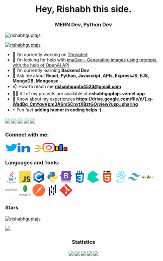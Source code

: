 <h1 align="center">Hey, Rishabh this side.</h1>
<h3 align="center">MERN Dev, Python Dev</h3>
<p align="left"> <img src="https://komarev.com/ghpvc/?username=rishabhguptajs&label=Profile%20views&color=0e75b6&style=flat" alt="rishabhguptajs" /> </p>

<p align="left"> <a href="https://github.com/ryo-ma/github-profile-trophy"><img src="https://github-profile-trophy.vercel.app/?username=rishabhguptajs&theme=darkhub" alt="rishabhguptajs" /></a> </p>

- 🔭 I’m currently working on [Threaded](https://github.com/rishabhguptajs/threaded-web)
- 🤝 I’m looking for help with [imaGen - Generating images using prompts, with the help of OpenAI API](https://github.com/rishabhguptajs/imageGen)
- 🌱 I’m currently learning **Backend Dev**
- 💬 Ask me about **React, Python, Javascript, APIs, ExpressJS, EJS, MongoDB, Mongoose**
- 📫 How to reach me **rishabhgupta4523@gmail.com**
- 👨‍💻 All of my projects are available at **rishabhguptajs.vercel.app**
- 📄 Know about my experiences **https://drive.google.com/file/d/1_q-WadBq_CmYqvVpm3A6mSCnvtXBztGO/view?usp=sharing**
- ⚡ Fun fact **adding humor in coding helps :)**

<div> <a href="https://twitter.com/rishabhguptajs" target="_blank"><img src="https://img.shields.io/badge/Twitter-1DA1F2?style=for-the-badge&logo=twitter&logoColor=white" target="_blank"></a>
<a href="https://www.linkedin.com/in/rishabhguptajs" target="_blank"><img src="https://img.shields.io/badge/LinkedIn-0077B5?style=for-the-badge&logo=linkedin&logoColor=white" target="_blank"></a>
<a href="https://github.com/rishabhguptajs" target="_blank"><img src="https://img.shields.io/badge/GitHub-100000?style=for-the-badge&logo=github&logoColor=white" target="_blank"></a>
<a href="https://instagram.com/rishabhgupta.js" target="_blank"><img src="https://img.shields.io/badge/Instagram-E4405F?style=for-the-badge&logo=instagram&logoColor=white" target="_blank"></a>
<a href = "mailto:rishabhgupta4523@gmail.com"><img src="https://img.shields.io/badge/-Gmail-%23333?style=for-the-badge&logo=gmail&logoColor=white" target="_blank"></a>
</div><h3 align="left">Connect with me:</h3>
<p align="left">
<a href="https://twitter.com/rishabhguptajs" target="blank"><img align="center" src="https://raw.githubusercontent.com/teamedwardforever/Readme-Generator/71f25dd8b98329b168142a6b782a107b75eab178/svg/Social/twitter.svg" alt="rishabhguptajs" height="30" width="40" /></a><a href="https://linkedin.com/in/rishabhguptajs" target="blank"><img align="center" src="https://raw.githubusercontent.com/teamedwardforever/Readme-Generator/71f25dd8b98329b168142a6b782a107b75eab178/svg/Social/linked-in-alt.svg" alt="rishabhguptajs" height="30" width="40" /></a><a href="https://www.leetcode.com/rishabhguptajs" target="blank"><img align="center" src="https://raw.githubusercontent.com/teamedwardforever/Readme-Generator/71f25dd8b98329b168142a6b782a107b75eab178/svg/Social/leet-code.svg" alt="rishabhguptajs" height="30" width="40" /></a><a href="https://instagram.com/rishabhgupta.js" target="blank"><img align="center" src="https://raw.githubusercontent.com/teamedwardforever/Readme-Generator/71f25dd8b98329b168142a6b782a107b75eab178/svg/Social/instagram.svg" alt="rishabhgupta.js" height="30" width="40" /></a><a href="https://codeforces.com/profile/rishabhguptajs" target="blank"><img align="center" src="https://raw.githubusercontent.com/teamedwardforever/Readme-Generator/71f25dd8b98329b168142a6b782a107b75eab178/svg/Social/codeforces.svg" alt="rishabhguptajs" height="30" width="40" /></a></p>

<h3 align="left">Languages and Tools:</h3>
<p align="left">
<img src="https://raw.githubusercontent.com/teamedwardforever/Readme-Generator/71f25dd8b98329b168142a6b782a107b75eab178/svg/Skills/Languages/java-original.svg" alt="Java" width="40" height="40"/>
<img src="https://raw.githubusercontent.com/teamedwardforever/Readme-Generator/71f25dd8b98329b168142a6b782a107b75eab178/svg/Skills/Languages/javascript-original.svg" alt="Javascript" width="40" height="40"/>
<img src="https://raw.githubusercontent.com/teamedwardforever/Readme-Generator/71f25dd8b98329b168142a6b782a107b75eab178/svg/Skills/Languages/c-original.svg" alt="C" width="40" height="40"/>
<img src="https://raw.githubusercontent.com/teamedwardforever/Readme-Generator/71f25dd8b98329b168142a6b782a107b75eab178/svg/Skills/Languages/python-original.svg" alt="Python" width="40" height="40"/>
<img src="https://raw.githubusercontent.com/teamedwardforever/Readme-Generator/71f25dd8b98329b168142a6b782a107b75eab178/svg/Skills/Frontend/bootstrap-plain-wordmark.svg" alt="Bootstrap" width="40" height="40"/>
<img src="https://raw.githubusercontent.com/teamedwardforever/Readme-Generator/71f25dd8b98329b168142a6b782a107b75eab178/svg/Skills/Frontend/css3-original-wordmark.svg" alt="Css" width="40" height="40"/>
<img src="https://raw.githubusercontent.com/teamedwardforever/Readme-Generator/71f25dd8b98329b168142a6b782a107b75eab178/svg/Skills/Frontend/bulma.svg" alt="Bulma" width="40" height="40"/>
<img src="https://raw.githubusercontent.com/teamedwardforever/Readme-Generator/71f25dd8b98329b168142a6b782a107b75eab178/svg/Skills/Frontend/html5-original-wordmark.svg" alt="HTML" width="40" height="40"/>
<img src="https://raw.githubusercontent.com/teamedwardforever/Readme-Generator/71f25dd8b98329b168142a6b782a107b75eab178/svg/Skills/Frontend/react-original-wordmark.svg" alt="React" width="40" height="40"/>
<img src="https://raw.githubusercontent.com/teamedwardforever/Readme-Generator/71f25dd8b98329b168142a6b782a107b75eab178/svg/Skills/Frontend/tailwindcss-icon.svg" alt="Tailwindcss" width="40" height="40"/>
<img src="https://raw.githubusercontent.com/teamedwardforever/Readme-Generator/71f25dd8b98329b168142a6b782a107b75eab178/svg/Skills/Backend/nodejs-original-wordmark.svg" alt="NodeJs" width="40" height="40"/>
<img src="https://raw.githubusercontent.com/teamedwardforever/Readme-Generator/71f25dd8b98329b168142a6b782a107b75eab178/svg/Skills/Backend/express-original-wordmark.svg" alt="Express" width="40" height="40"/>
<img src="https://raw.githubusercontent.com/teamedwardforever/Readme-Generator/71f25dd8b98329b168142a6b782a107b75eab178/svg/Skills/Database/mongodb-original-wordmark.svg" alt="Mongodb" width="40" height="40"/>
<img src="https://raw.githubusercontent.com/teamedwardforever/Readme-Generator/71f25dd8b98329b168142a6b782a107b75eab178/svg/Skills/Software/getpostman-icon.svg" alt="Postman" width="40" height="40"/>
<img src="https://raw.githubusercontent.com/teamedwardforever/Readme-Generator/71f25dd8b98329b168142a6b782a107b75eab178/svg/Skills/ML/pandas-original.svg" alt="Pandas" width="40" height="40"/>
<img src="https://raw.githubusercontent.com/teamedwardforever/Readme-Generator/71f25dd8b98329b168142a6b782a107b75eab178/svg/Skills/Other/git-scm-icon.svg" alt="Git" width="40" height="40"/>
</p>

<h3 align="left">Stars</h3>
<p><img align="center" height="180em" src="https://github-readme-streak-stats.herokuapp.com/?user=rishabhguptajs&theme=transparent" alt="rishabhguptajs" /></p>

<img src="https://user-images.githubusercontent.com/73097560/115834477-dbab4500-a447-11eb-908a-139a6edaec5c.gif"><h3 align="center">Statistics</h3>
<div align="center">
<a href="https://github.com/rishabhguptajs">
<img align="center" src="http://github-profile-summary-cards.vercel.app/api/cards/stats?username=rishabhguptajs&theme=2077" height="180em" />
<img align="center" src="http://github-profile-summary-cards.vercel.app/api/cards/most-commit-language?username=rishabhguptajs&theme=2077" height="180em" />
<img align="center" src="http://github-profile-summary-cards.vercel.app/api/cards/repos-per-language?username=rishabhguptajs&theme=2077" height="180em" />
<img align="center" src="http://github-profile-summary-cards.vercel.app/api/cards/productive-time?username=rishabhguptajs&theme=2077" height="180em" />
<img align="center" src="http://github-profile-summary-cards.vercel.app/api/cards/profile-details?username=rishabhguptajs&theme=2077" height="180em" />
</div>
